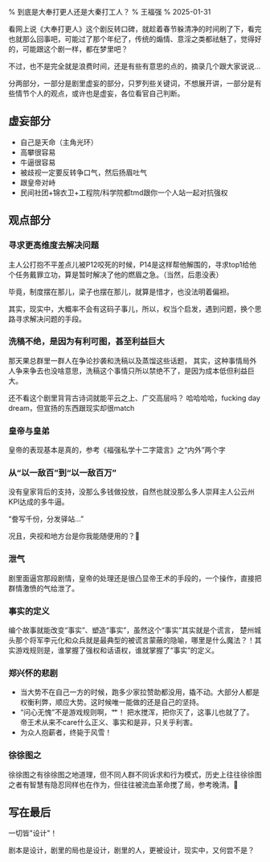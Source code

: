 % 到底是大奉打更人还是大秦打工人？
% 王福强
% 2025-01-31

看网上说《大奉打更人》这个剧反转口碑，就趁着春节躲清净的时间刷了下，看完也就那么回事吧，可能过了那个年纪了，传统的煽情、意淫之类都祛魅了，觉得好的，可能跟这个剧一样，都在梦里吧？

不过，也不是完全就是浪费时间，还是有些有意思的点的，摘录几个跟大家说说...

分两部分，一部分是剧里虚妄的部分，只罗列些关键词，不想展开讲，一部分是有些情节个人的观点，或许也是虚妄，各位看官自己判断。

## 虚妄部分

- 自己是天命（主角光环）
- 高攀很容易
- 牛逼很容易
- 被歧视一定要反转争口气，然后扬眉吐气
- 跟皇帝对峙
- 民间社团+锦衣卫+工程院/科学院都tmd跟你一个人站一起对抗强权


## 观点部分

### 寻求更高维度去解决问题

主人公打抱不平差点儿被P12咬死的时候，P14是这样帮他解围的，寻求top1给他个任务戴罪立功，算是暂时解决了他的燃眉之急。（当然，后患没表）

毕竟，制度摆在那儿，梁子也摆在那儿，就算是惜才，也没法明着偏袒。

其实，现实中，大概率不会有这码子事儿，所以，权当个启发，遇到问题，换个思路寻求解决问题的手段。

### 洗稿不绝，是因为有利可图，甚至利益巨大

那天果总群里一群人在争论抄袭和洗稿以及蒸馏这些话题， 其实，这种事情局外人争来争去也没啥意思，洗稿这个事情只所以禁绝不了，是因为成本低但利益巨大。

还不看这个剧里背背古诗词就能平云之上、广交高层吗？ 哈哈哈哈，fucking day dream，但宣扬的东西跟现实却很match

### 皇帝与皇弟

皇帝的表现基本是真的，参考《福强私学十二字箴言》之“内外”两个字

### 从“以一敌百”到“以一敌百万”

没有皇家背后的支持，没那么多钱做投放，自然也就没那么多人崇拜主人公云州KPI达成的多牛逼。

“誊写千份，分发驿站...”

况且，央视和地方台是你我能随便用的？🤣

### 泄气

剧里面逼宫那段剧情，皇帝的处理还是很凸显帝王术的手段的，一个操作，直接把群情激愤的气给泄了。

### 事实的定义

编个故事就能改变“事实”、塑造“事实”，虽然这个“事实”其实就是个谎言， 楚州城头那个将军李元化和众兵就是最典型的被谎言蒙蔽的隐喻，哪里是什么魔法？！其实游戏规则是，谁掌握了强权和话语权，谁就掌握了“事实”的定义。

### 郑兴怀的悲剧

- 当大势不在自己一方的时候，跑多少家拉赞助都没用，撬不动。大部分人都是权衡利弊，顺应大势。这时候唯一能做的还是自己的坚持。
- “问心无愧”不是游戏规则啊，艹！ 把水搅浑，把你灭了，这事儿也就了了。 帝王术从来不care什么正义、事实和是非，只关乎利害。
- 为众人抱薪者，终毙于风雪！

### 徐徐图之

徐徐图之有徐徐图之地道理，但不同人群不同诉求和行为模式，历史上往往徐徐图之者有智慧有隐忍同样也在作为，但往往被流血革命搅了局，参考晚清。🤣

## 写在最后

一切皆"设计"！

剧本是设计，剧里的局也是设计，剧里的人，更被设计，现实中，又何尝不是？ 





